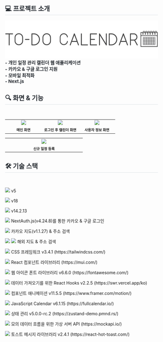 <div style="text-align: left;"> 
  <h2 style="border-bottom: 1px solid #d8dee4; color: #282d33;"> 💻 프로젝트 소개 </h2>  
  <img src="app/public/images/main_logo.png" />
  <div style="font-weight: 700; font-size: 15px; text-align: left; color: #282d33;">- 개인 일정 관리 캘린더 웹 애플리케이션</div> 
  <div style="font-weight: 700; font-size: 15px; text-align: left; color: #282d33;">- 카카오 & 구글 로그인 지원</div>
  <div style="font-weight: 700; font-size: 15px; text-align: left; color: #282d33;">- 모바일 최적화</div>
  <div style="font-weight: 700; font-size: 15px; text-align: left; color: #282d33;">- Next.js</div>
</div>
<div style="text-align: left;">
  <h2 style="border-bottom: 1px solid #d8dee4; color: #282d33;"> 🔍 화면 & 기능 </h2> <br> 
  <table>
    <tr>
      <td align="center" width="33%">
        <img src="https://github.com/user-attachments/assets/bb904448-0740-4da5-b364-548c29df34f7" width="100%"><br>
        <sub><b>메인 화면</b></sub>
      </td>
      <td align="center" width="33%">
        <img src="https://github.com/user-attachments/assets/727cc332-35d8-4c48-b90b-4d046f413ba2" width="100%"><br>
        <sub><b>로그인 후 캘린더 화면</b></sub>
      </td>
      <td align="center" width="33%">
        <img src="https://github.com/user-attachments/assets/84514076-fc63-438e-9bcd-82760e4bbaec" width="100%"><br>
        <sub><b>사용자 정보 화면</b></sub>
      </td>
    </tr>
  </table>
  <table>
    <tr>
      <td align="center" width="33%">
        <img src="https://github.com/user-attachments/assets/bf1215ff-14dd-4a7d-af08-575e89907975" width="100%"><br>
        <sub><b>신규 일정 등록</b></sub>
      </td>
    </tr>
  </table>
</div>
<div style="text-align: left;">
  <h2 style="border-bottom: 1px solid #d8dee4; color: #282d33;"> 🛠️ 기술 스택 </h2> <br> 
  <div style="margin: ; text-align: left;" "text-align: left;"> 
    <p>
      <img src="https://img.shields.io/badge/typescript-3178C6?style=for-the-badge&logo=typescript&logoColor=white">
      <span>v5</span>
    </p>
    <p>
      <img src="https://img.shields.io/badge/React-61DAFB?style=for-the-badge&logo=React&logoColor=white">
      <span>v18</span>
    </p>
    <p>
      <img src="https://img.shields.io/badge/Next.js-000000?style=for-the-badge&logo=Next.js&logoColor=white">
      <span>v14.2.13</span>
    </p>
    <p>
      <img src="https://img.shields.io/badge/NextAuth.js-000000?style=for-the-badge&logo=NextAuth.js&logoColor=white">
      <span>NextAuth.js(v4.24.8)를 통한 카카오 & 구글 로그인</span>
    </p>
    <p>
      <img src="https://img.shields.io/badge/kakao-FFCD00?style=for-the-badge&logo=kakao&logoColor=white">
      <span>카카오 지도(v1.1.27) & 주소 검색</span>
    </p>
    <p>
      <img src="https://img.shields.io/badge/openstreetmap-7EBC6F?style=for-the-badge&logo=openstreetmap&logoColor=white">
      <img src="https://img.shields.io/badge/leaflet-199900?style=for-the-badge&logo=leaflet&logoColor=white">
      <span>해외 지도 & 주소 검색</span>
    </p>
    <p>
      <img src="https://img.shields.io/badge/tailwindcss-06B6D4?style=for-the-badge&logo=tailwindcss&logoColor=white">
      <span>CSS 프레임워크 v3.4.1 (https://tailwindcss.com/)</span>
    </p>
    <p>
      <img src="https://img.shields.io/badge/mui-007FFF?style=for-the-badge&logo=mui&logoColor=white">
      <span>React 컴포넌트 라이브러리 (https://mui.com/)</span>
    </p>
    <p>
      <img src="https://img.shields.io/badge/fontawesome-538DD7?style=for-the-badge&logo=fontawesome&logoColor=white">
      <span>웹 아이콘 폰트 라이브러리 v6.6.0 (https://fontawesome.com/)</span>
    </p>
    <p>
      <img src="https://img.shields.io/badge/swr-000000?style=for-the-badge&logo=swr&logoColor=white">
      <span>데이터 가져오기를 위한 React Hooks v2.2.5 (https://swr.vercel.app/ko)</span>
    </p>
    <p>
      <img src="https://img.shields.io/badge/framermotion-0055FF?style=for-the-badge&logo=framer&logoColor=white">
      <span>컴포넌트 애니메이션 v11.5.5 (https://www.framer.com/motion/)</span>
    </p>
    <p>
      <img src="https://img.shields.io/badge/fullcalendar-1976d2?style=for-the-badge&logo=fullcalendar&logoColor=white">
      <span>JavaScript Calendar v6.1.15 (https://fullcalendar.io/)</span>
    </p>
    <p>
      <img src="https://img.shields.io/badge/zustand-433E38?style=for-the-badge&logo=zustand&logoColor=white">
      <span>상태 관리 v5.0.0-rc.2 (https://zustand-demo.pmnd.rs/)</span>
    </p>
    <p>
      <img src="https://img.shields.io/badge/mockapi-000000?style=for-the-badge&logo=mockapi&logoColor=white">
      <span>모의 데이터 흐름을 위한 가상 서버 API (https://mockapi.io/)</span>
    </p>
    <p>
      <img src="https://img.shields.io/badge/react hot toast-482307?style=for-the-badge&logo=react hot toast&logoColor=white">
      <span>토스트 메시지 라이브러리 v2.4.1 (https://react-hot-toast.com/)</span>
    </p>
  </div>
</div>
